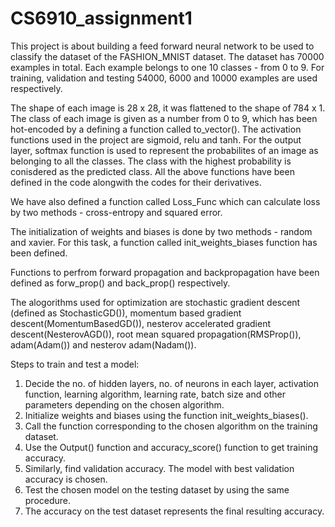 # CS6910_assignment1
This project is about building a feed forward neural network to be used to classify the dataset of the FASHION_MNIST dataset.
The dataset has 70000 examples in total. Each example belongs to one 10 classes - from 0 to 9.
For training, validation and testing 54000, 6000 and 10000 examples are used respectively.

The shape of each image is 28 x 28, it was flattened to the shape of 784 x 1. The class of each image is given as a number from 0 to 9, which has been hot-encoded by a defining a function called to_vector().
The activation functions used in the project are sigmoid, relu and tanh. For the output layer, softmax function is used to represent the probabilites of an image as belonging to all the classes. The class with the highest probability is conisdered as the predicted class. All the above functions have been defined in the code alongwith the codes for their derivatives.

We have also defined a function called Loss_Func which can calculate loss by two methods - cross-entropy and squared error.

The initialization of weights and biases is done by two methods - random and xavier. For this task, a function called init_weights_biases function has been defined.

Functions to perfrom forward propagation and backpropagation have been defined as forw_prop() and back_prop() respectively.

The alogorithms used for optimization are stochastic gradient descent (defined as StochasticGD()), momentum based gradient descent(MomentumBasedGD()), nesterov accelerated gradient descent(NesterovAGD()), root mean squared propagation(RMSProp()), adam(Adam()) and nesterov adam(Nadam()).

Steps to train and test a model:
1. Decide the no. of hidden layers, no. of neurons in each layer, activation function, learning algorithm, learning rate, batch size and other parameters depending on the chosen algorithm.
2. Initialize weights and biases using the function init_weights_biases().
3. Call the function corresponding to the chosen algorithm on the training dataset.
4. Use the Output() function and accuracy_score() function to get training accuracy. 
5. Similarly, find validation accuracy. The model with best validation accuracy is chosen.
6. Test the chosen model on the testing dataset by using the same procedure.
7. The accuracy on the test dataset represents the final resulting accuracy.

